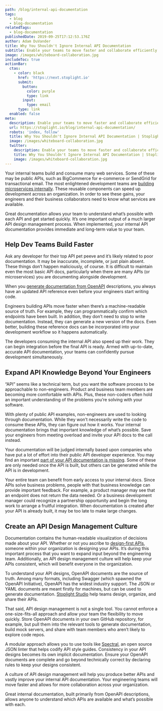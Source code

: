 ```yaml
---
path: /blog/internal-api-documentation
tags:
  - blog
  - blog-documentation
relatedTags:
  - blog-documentation
publishedDate: 2019-09-25T17:12:53.176Z
author: Adam DuVander
title: Why You Shouldn't Ignore Internal API Documentation
subtitle: Enable your teams to move faster and collaborate efficiently
image: /images/whiteboard-collaboration.jpg
includeToc: true
actionBar:
  ctas:
    - color: black
      href: 'https://next.stoplight.io'
      submit:
        button:
          color: purple
          type: link
        input:
          type: email
      type: link
  enabled: false
meta:
  description: Enable your teams to move faster and collaborate efficiently
  url: https://stoplight.io/blog/internal-api-documentation/
  robots: 'index, follow'
  title: Why You Shouldn't Ignore Internal API Documentation | Stoplight API Intersection
  image: /images/whiteboard-collaboration.jpg
  twitter:
    description: Enable your teams to move faster and collaborate efficiently
    title: Why You Shouldn't Ignore Internal API Documentation | Stoplight API Intersection
    image: /images/whiteboard-collaboration.jpg
---
```


Your internal teams build and consume many web services. Some of these may be public APIs, such as BigCommerce for e-commerce or SendGrid for transactional email. The most enlightened development teams are [building microservices internally](https://stoplight.io/blog/designing-apis-for-microservices/). These reusable components can speed up development across an organization. In order to see these gains, your engineers and their business collaborators need to know what services are available.

Great documentation allows your team to understand what’s possible with each API and get started quickly. It’s one important output of a much larger API design management process. When implemented, your internal API documentation provides immediate and long-term value to your team.

## Help Dev Teams Build Faster

Ask any developer for their top API pet peeve and it’s likely related to poor documentation. It may be inaccurate, incomplete, or just plain absent. These things don’t happen maliciously, of course. It is difficult to maintain even the most basic API docs, particularly when there are many APIs (or microservices) you are documenting alongside development.

When you [generate documentation from OpenAPI](https://stoplight.io/documentation/) descriptions, you always have an updated API reference even before your engineers start writing code.

Engineers building APIs move faster when there’s a machine-readable source of truth. For example, they can programmatically confirm which endpoints have been built. In addition, they don’t need to stop to write documentation. Instead, they can generate a new version of the docs. Even better, building these reference docs can be incorporated into your development workflow so it happens automatically.

The developers consuming the internal API also speed up their work. They can begin integration before the final API is ready. Armed with up-to-date, accurate API documentation, your teams can confidently pursue development simultaneously.

## Expand API Knowledge Beyond Your Engineers

“API” seems like a technical term, but you want the software process to be approachable to non-engineers. Product and business team members are becoming more comfortable with APIs. Plus, these non-coders often hold an important understanding of the problems you’re solving with your software.

With plenty of public API examples, non-engineers are used to looking through documentation. While they won’t necessarily write the code to consume these APIs, they can figure out how it works. Your internal documentation brings that important knowledge of what’s possible. Save your engineers from meeting overload and invite your API docs to the call instead.

Your documentation will be judged internally based upon companies who have put a lot of effort into their public API developer experience. You may find an important [part of your API documentation is missing](https://stoplight.io/blog/missing-api-documentation/). Some of these are only needed once the API is built, but others can be generated while the API is in development.

Your entire team can benefit from early access to your internal docs. Since APIs solve business problems, people with that business knowledge can provide important feedback. For example, a product manager may see that an endpoint does not return the data needed. Or a business development manager could recognize a partnership opportunity and begin the long work to arrange a fruitful integration. When documentation is created after your API is already built, it may be too late to make large changes.

## Create an API Design Management Culture

Documentation contains the human-readable visualization of decisions made about your API. Whether or not you ascribe to [design-first APIs](https://stoplight.io/api-design-guide/basics/), someone within your organization is designing your APIs. It’s during this important process that you want to expand input beyond the engineering team. Additionally, an API design management culture will help keep your APIs consistent, which will benefit everyone in the organization.

To understand your API designs, OpenAPI documents are the source of truth. Among many formats, including Swagger (which spawned the OpenAPI Initiative), OpenAPI has the widest industry support. The JSON or YAML documents are meant firstly for machines, but can be used to generate documentation. [Stoplight Studio](https://stoplight.io/studio/) help teams design, organize, and share their APIs.

That said, API design management is not a single tool. You cannot enforce a one-size-fits-all approach and allow your team the flexibility to move quickly. Store OpenAPI documents in your own GitHub repository, for example, but pull them into the relevant tools to generate documentation, build mock servers, and share with team members who aren’t likely to explore code repos.

A modular approach allows you to use tools like [Spectral](https://stoplight.io/open-source/spectral/), an open source JSON linter that helps codify API style guides. Consistency in your API designs becomes its own implicit documentation. Ensure your OpenAPI documents are complete and go beyond technically correct by declaring rules to keep your designs consistent.

A culture of API design management will help you produce better APIs and vastly improve your internal API documentation. Your engineering teams will move faster and allows for more collaboration across your organization.

Great internal documentation, built primarily from OpenAPI descriptions, allows anyone to understand which APIs are available and what’s possible with each.

